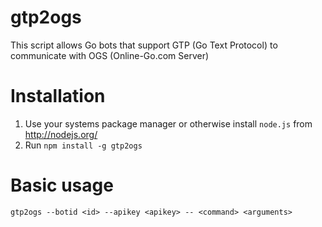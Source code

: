 gtp2ogs
=======

This script allows Go bots that support GTP (Go Text Protocol) to communicate
with OGS (Online-Go.com Server)

Installation
============

  1. Use your systems package manager or otherwise install `node.js` from http://nodejs.org/
  2. Run
    ```
    npm install -g gtp2ogs
    ```


Basic usage
===========

```
gtp2ogs --botid <id> --apikey <apikey> -- <command> <arguments>
```
